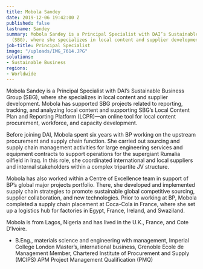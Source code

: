 ```yaml
---
title: Mobola Sandey
date: 2019-12-06 19:42:00 Z
published: false
lastname: Sandey
summary: Mobola Sandey is a Principal Specialist with DAI’s Sustainable Business Group
  (SBG), where she specializes in local content and supplier development.
job-title: Principal Specialist
image: "/uploads/IMG_7614.JPG"
solutions:
- Sustainable Business
regions:
- Worldwide
---
```


Mobola Sandey is a Principal Specialist with DAI’s Sustainable Business Group (SBG), where she specializes in local content and supplier development. Mobola has supported SBG projects related to reporting, tracking, and analyzing local content and supporting SBG’s Local Content Plan and Reporting Platform (LCPR)—an online tool for local content  procurement, workforce, and capacity development. 

Before joining DAI, Mobola spent six years with BP working on the upstream procurement and supply chain function. She carried out sourcing and supply chain management activities for large engineering services and equipment contracts to support operations for the supergiant Rumalia oilfield in Iraq. In this role, she coordinated international and local suppliers and internal stakeholders within a complex tripartite JV structure. 

Mobola has also worked within a Centre of Excellence team in support of BP’s global major projects portfolio. There, she developed and implemented supply chain strategies to promote sustainable global competitive sourcing, supplier collaboration, and new technologies. Prior to working at BP, Mobola completed a supply chain placement at Coca-Cola in France, where she set up a logistics hub for factories in Egypt, France, Ireland, and Swaziland.

Mobola is from Lagos, Nigeria and has lived in the U.K., France, and Cote D’Ivoire. 

* B.Eng., materials science and engineering with management, Imperial College London 
Master’s, international business, Grenoble Ecole de Management 
Member, Chartered Institute of Procurement and Supply (MCIPS)
APM Project Management Qualification (PMQ)
